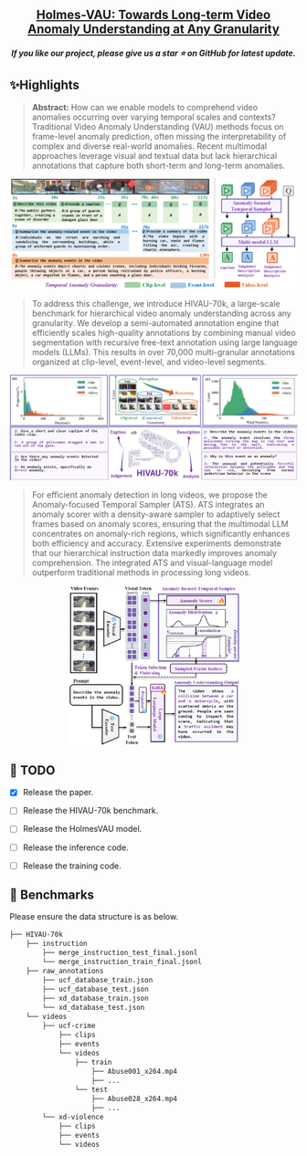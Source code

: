 <div align="center">
<h2 align="center"> <a href="https://arxiv.org/abs/2412.06171">
Holmes-VAU: Towards Long-term Video Anomaly Understanding at Any Granularity
</a></h2>

<h5 align="center"> If you like our project, please give us a star ⭐ on GitHub for latest update.  </h2>

</div>

##  :sparkles:Highlights
> **Abstract:** How can we enable models to comprehend video anomalies occurring over varying temporal scales and contexts? Traditional Video Anomaly Understanding (VAU) methods focus on frame-level anomaly prediction, often missing the interpretability of complex and diverse real-world anomalies. Recent multimodal approaches leverage visual and textual data but lack hierarchical annotations that capture both short-term and long-term anomalies.
<section class="hero teaser">
  <div class="container is-max-desktop">
    <div class="hero-body">
      <img src="assets/teaser.png" alt="MY ALT TEXT"/>
    </div>
  </div>
</section>

> To address this challenge, we introduce HIVAU-70k, a large-scale benchmark for hierarchical video anomaly understanding across any granularity. We develop a semi-automated annotation engine that efficiently scales high-quality annotations by combining manual video segmentation with recursive free-text annotation using large language models (LLMs). This results in over 70,000 multi-granular annotations organized at clip-level, event-level, and video-level segments.
<section class="hero teaser">
  <div class="container is-max-desktop">
    <div class="hero-body">
      <img src="assets/data_stastic.png" alt="MY ALT TEXT"/>
    </div>
  </div>
</section>

> For efficient anomaly detection in long videos, we propose the Anomaly-focused Temporal Sampler (ATS). ATS integrates an anomaly scorer with a density-aware sampler to adaptively select frames based on anomaly scores, ensuring that the multimodal LLM concentrates on anomaly-rich regions, which significantly enhances both efficiency and accuracy. Extensive experiments demonstrate that our hierarchical instruction data markedly improves anomaly comprehension. The integrated ATS and visual-language model outperform traditional methods in processing long videos.
<div align="center">
<section class="hero teaser">
  <div class="container is-max-desktop">
    <div class="hero-body">
      <img src="assets/framework.png" alt="MY ALT TEXT" style="width: 60%;"/>
    </div>
  </div>
</section>
</div>



## :date: TODO
- [x] Release the paper.
- [ ] Release the HIVAU-70k benchmark.
- [ ] Release the HolmesVAU model.
- [ ] Release the inference code.
- [ ] Release the training code.


## :wrench: Benchmarks
Please ensure the data structure is as below.
~~~~
├── HIVAU-70k
    ├── instruction
        ├── merge_instruction_test_final.jsonl
        └── merge_instruction_train_final.jsonl
    ├── raw_annotations
        ├── ucf_database_train.json
        ├── ucf_database_test.json
        ├── xd_database_train.json
        └── xd_database_test.json
    └── videos
        ├── ucf-crime
            ├── clips
            ├── events
            └── videos
                ├── train
                    ├── Abuse001_x264.mp4
                    ├── ...
                └── test
                    ├── Abuse028_x264.mp4
                    ├── ...
        └── xd-violence
            ├── clips
            ├── events
            └── videos
~~~~


